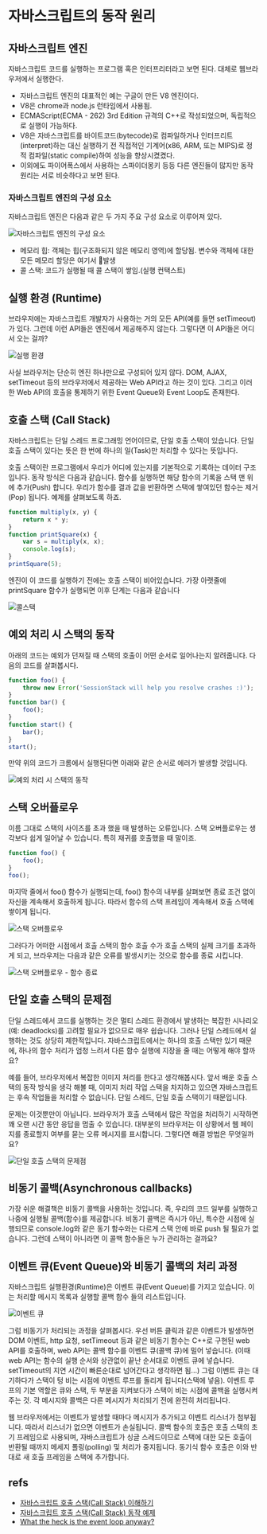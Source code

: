 # 자바스크립트의 동작 원리

## 자바스크립트 엔진

자바스크립트 코드를 실행하는 프로그램 혹은 인터프리터라고 보면 된다. 대체로 웹브라우저에서 실행한다.

* 자바스크립트 엔진의 대표적인 예는 구글이 만든 V8 엔진이다.
* V8은 chrome과 node.js 런타임에서 사용됨.
* ECMAScript\(ECMA - 262\) 3rd Edition 규격의 C++로 작성되었으며, 독립적으로 실행이 가능하다.
* V8은 자바스크립트를 바이트코드\(bytecode\)로 컴파일하거나 인터프리트\(interpret\)하는 대신 실행하기 전 직접적인 기계어\(x86, ARM, 또는 MIPS\)로 정적 컴파일\(static compile\)하여 성능을 향상시켰켰다.
* 이외에도 파이어폭스에서 사용하는 스파이더몽키 등등 다른 엔진들이 많지만 동작 원리는 서로 비슷하다고 보면 된다.

### 자바스크립트 엔진의 구성 요소

자바스크립트 엔진은 다음과 같은 두 가지 주요 구성 요소로 이루어져 있다.

![자바스크립트 엔진의 구성 요소](https://t1.daumcdn.net/cfile/tistory/99747F465C3214AF30)

* 메모리 힙: 객체는 힙\(구조화되지 않은 메모리 영역\)에 할당됨. 변수와 객체에 대한 모든 메모리 할당은 여기서 발생
* 콜 스택: 코드가 실행될 때 콜 스택이 쌓임.\(실행 컨택스트\)

## 실행 환경 (Runtime)

브라우저에는 자바스크립트 개발자가 사용하는 거의 모든 API(예를 들면 setTimeout)가 있다. 그런데 이런 API들은 엔진에서 제공해주지 않는다. 그렇다면 이 API들은 어디서 오는 걸까?

![실행 환경](https://t1.daumcdn.net/cfile/tistory/999DB3485C3214E122)

사실 브라우저는 단순히 엔진 하나만으로 구성되어 있지 않다. DOM, AJAX, setTimeout 등의 브라우저에서 제공하는 Web API라고 하는 것이 있다. 그리고 이러한 Web API의 호출을 통제하기 위한 Event Queue와 Event Loop도 존재한다.

## 호출 스택 (Call Stack)

자바스크립트는 단일 스레드 프로그래밍 언어이므로, 단일 호출 스택이 있습니다. 단일 호출 스택이 있다는 뜻은 한 번에 하나의 일(Task)만 처리할 수 있다는 뜻입니다.

호출 스택이란 프로그램에서 우리가 어디에 있는지를 기본적으로 기록하는 데이터 구조입니다. 동작 방식은 다음과 같습니다. 함수를 실행하면 해당 함수의 기록을 스택 맨 위에 추가(Push) 합니다. 우리가 함수를 결과 값을 반환하면 스택에 쌓여있던 함수는 제거(Pop) 됩니다. 예제를 살펴보도록 하죠.

```js
function multiply(x, y) {
    return x * y;
}
function printSquare(x) {
    var s = multiply(x, x);
    console.log(s);
}
printSquare(5);
```

엔진이 이 코드를 실행하기 전에는 호출 스택이 비어있습니다. 가장 아랫줄에 printSquare 함수가 실행되면 이후 단계는 다음과 같습니다

![콜스택](https://t1.daumcdn.net/cfile/tistory/9995544C5C32151627)

## 예외 처리 시 스택의 동작

아래의 코드는 예외가 던져질 때 스택의 호출이 어떤 순서로 일어나는지 알려줍니다. 다음의 코드를 살펴봅시다.

```js
function foo() {
    throw new Error('SessionStack will help you resolve crashes :)');
}
function bar() {
    foo();
}
function start() {
    bar();
}
start();
```

만약 위의 코드가 크롬에서 실행된다면 아래와 같은 순서로 에러가 발생할 것입니다.

![예외 처리 시 스택의 동작](https://t1.daumcdn.net/cfile/tistory/99E900475C32153D30)

## 스택 오버플로우

이름 그대로 스택의 사이즈를 초과 했을 때 발생하는 오류입니다. 스택 오버플로우는 생각보다 쉽게 일어날 수 있습니다. 특히 재귀를 호출했을 때 말이죠.

```js
function foo() {
    foo();
}
foo();
```

마지막 줄에서 foo() 함수가 실행되는데, foo() 함수의 내부를 살펴보면 종료 조건 없이 자신을 계속해서 호출하게 됩니다. 따라서 함수의 스택 프레임이 계속해서 호출 스택에 쌓이게 됩니다.

![스택 오버플로우](https://t1.daumcdn.net/cfile/tistory/99B00D425C3215642D)

그러다가 어떠한 시점에서 호출 스택의 함수 호출 수가 호출 스택의 실제 크기를 초과하게 되고, 브라우저는 다음과 같은 오류를 발생시키는 것으로 함수를 종료 시킵니다.

![스택 오버플로우 - 함수 종료](https://t1.daumcdn.net/cfile/tistory/997266485C32157D1A)

## 단일 호출 스택의 문제점

단일 스레드에서 코드를 실행하는 것은 멀티 스레드 환경에서 발생하는 복잡한 시나리오(예: deadlocks)를 고려할 필요가 없으므로 매우 쉽습니다. 그러나 단일 스레드에서 실행하는 것도 상당히 제한적입니다. 자바스크립트에서는 하나의 호출 스택만 있기 때문에, 하나의 함수 처리가 엄청 느려서 다른 함수 실행에 지장을 줄 때는 어떻게 해야 할까요?

예를 들어, 브라우저에서 복잡한 이미지 처리를 한다고 생각해봅시다. 앞서 배운 호출 스택의 동작 방식을 생각 해볼 때, 이미지 처리 작업 스택을 차지하고 있으면 자바스크립트는 후속 작업들을 처리할 수 없습니다. 단일 스레드, 단일 호출 스택이기 때문입니다.

문제는 이것뿐만이 아닙니다. 브라우저가 호출 스택에서 많은 작업을 처리하기 시작하면 꽤 오랜 시간 동안 응답을 멈출 수 있습니다. 대부분의 브라우저는 이 상황에서 웹 페이지를 종료할지 여부를 묻는 오류 메시지를 표시합니다. 그렇다면 해결 방법은 무엇일까요?

![단일 호출 스택의 문제점](https://t1.daumcdn.net/cfile/tistory/99A4474F5C32193F2A)

## 비동기 콜백(Asynchronous callbacks)

가장 쉬운 해결책은 비동기 콜백을 사용하는 것입니다. 즉, 우리의 코드 일부를 실행하고 나중에 실행될 콜백(함수)를 제공합니다. 비동기 콜백은 즉시가 아닌, 특수한 시점에 실행되므로 console.log와 같은 동기 함수와는 다르게 스택 안에 바로 push 될 필요가 없습니다. 그런데 스택이 아니라면 이 콜백 함수들은 누가 관리하는 걸까요?

## 이벤트 큐(Event Queue)와 비동기 콜백의 처리 과정

자바스크립트 실행환경(Runtime)은 이벤트 큐(Event Queue)를 가지고 있습니다. 이는 처리할 메시지 목록과 실행할 콜백 함수 들의 리스트입니다.

![이벤트 큐](https://t1.daumcdn.net/cfile/tistory/99A7234F5C321A7F2B)

그럼 비동기가 처리되는 과정을 살펴봅시다. 우선 버튼 클릭과 같은 이벤트가 발생하면 DOM 이벤트, http 요청, setTimeout 등과 같은 비동기 함수는 C++로 구현된 web API를 호출하며, web API는 콜백 함수를 이벤트 큐(콜백 큐)에 밀어 넣습니다. (이때 web API는 함수의 실행 순서와 상관없이 끝난 순서대로 이벤트 큐에 넣습니다. setTimeout의 지연 시간이 빠른순대로 넘어간다고 생각하면 됨...) 그럼 이벤트 큐는 대기하다가 스택이 텅 비는 시점에 이벤트 루프를 돌리게 됩니다(스택에 넣음). 이벤트 루프의 기본 역할은 큐와 스택, 두 부분을 지켜보다가 스택이 비는 시점에 콜백을 실행시켜 주는 것. 각 메시지와 콜백은 다른 메시지가 처리되기 전에 완전히 처리됩니다.

웹 브라우저에서는 이벤트가 발생할 때마다 메시지가 추가되고 이벤트 리스너가 첨부됩니다. 따라서 리스너가 없으면 이벤트가 손실됩니다. 콜백 함수의 호출은 호출 스택의 초기 프레임으로 사용되며, 자바스크립트가 싱글 스레드이므로 스택에 대한 모든 호출이 반환될 때까지 메세지 폴링(polling) 및 처리가 중지됩니다. 동기식 함수 호출은 이와 반대로 새 호출 프레임을 스택에 추가합니다.

## refs

* [자바스크립트 호출 스택(Call Stack) 이해하기](https://new93helloworld.tistory.com/358)
* [자바스크립트 호출 스택(Call Stack) 동작 예제](https://new93helloworld.tistory.com/361)
* [What the heck is the event loop anyway?](https://www.youtube.com/watch?v=8aGhZQkoFbQ&t=1405s)
